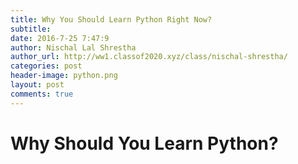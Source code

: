 ```yaml
---
title: Why You Should Learn Python Right Now?
subtitle:
date: 2016-7-25 7:47:9
author: Nischal Lal Shrestha
author_url: http://ww1.classof2020.xyz/class/nischal-shrestha/
categories: post
header-image: python.png
layout: post
comments: true
---
```


# Why Should You Learn Python?
